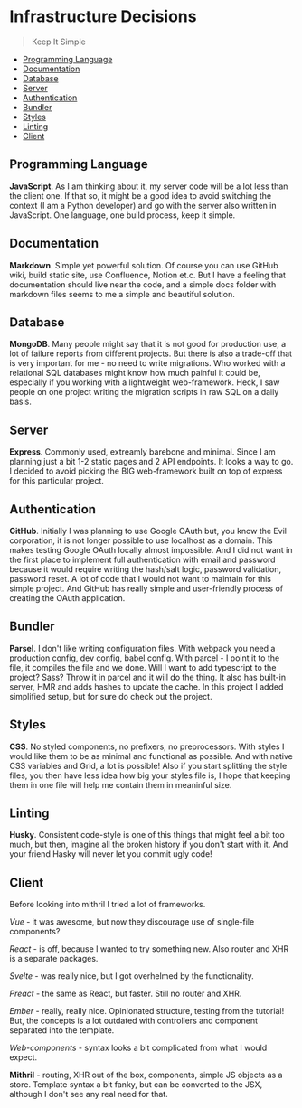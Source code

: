 # Infrastructure Decisions

> Keep It Simple

- [Programming Language](#programming-language)
- [Documentation](#documentation)
- [Database](#database)
- [Server](#server)
- [Authentication](#authentication)
- [Bundler](#bundler)
- [Styles](#styles)
- [Linting](#linting)
- [Client](#client)

## Programming Language

**JavaScript**. As I am thinking about it, my server
code will be a lot less than the client one. If
that so, it might be a good idea to avoid switching
the context (I am a Python developer) and go with the
server also written in JavaScript. One language,
one build process, keep it simple.

## Documentation

**Markdown**. Simple yet powerful solution. Of course
you can use GitHub wiki, build static site, use
Confluence, Notion et.c. But I have a feeling
that documentation should live near the code, and
a simple docs folder with markdown files seems to me
a simple and beautiful solution.

## Database

**MongoDB**. Many people might say that it is not good for
production use, a lot of failure reports from different
projects. But there is also a trade-off that is very
important for me - no need to write migrations. Who
worked with a relational SQL databases might know how
much painful it could be, especially if you working
with a lightweight web-framework. Heck, I saw people
on one project writing the migration scripts in raw SQL
on a daily basis.

## Server

**Express**. Commonly used, extreamly
barebone and minimal. Since I am planning just a bit
1-2 static pages and 2 API endpoints. It looks a way
to go. I decided to avoid picking the BIG web-framework
built on top of express for this particular project.

## Authentication

**GitHub**. Initially I was planning to use Google OAuth
but, you know the Evil corporation, it is not longer
possible to use localhost as a domain. This makes
testing Google OAuth locally almost impossible.
And I did not want in the first place to implement full
authentication with email and password because it would
require writing the hash/salt logic, password
validation, password reset. A lot of code that I would
not want to maintain for this simple project.
And GitHub has really simple and user-friendly process
of creating the OAuth application.

## Bundler

**Parsel**. I don't like writing configuration files.
With webpack you need a production config, dev config,
babel config. With parcel - I point it to the file, it
compiles the file and we done. Will I want to add
typescript to the project? Sass? Throw it in parcel
and it will do the thing. It also has built-in server,
HMR and adds hashes to update the cache. In this
project I added simplified setup, but for sure do check
out the project.

## Styles

**CSS**. No styled components, no prefixers,
no preprocessors. With styles I would like them to be
as minimal and functional as possible. And with native
CSS variables and Grid, a lot is possible! Also if you
start splitting the style files, you then have less idea
how big your styles file is, I hope that keeping them
in one file will help me contain them in meaninful size.

## Linting

**Husky**. Consistent code-style is one of this things
that might feel a bit too much, but then, imagine all
the broken history if you don't start with it. And
your friend Hasky will never let you commit ugly code!

## Client

Before looking into mithril I tried a lot of frameworks.

*Vue* - it was awesome, but now they discourage use of
single-file components?

*React* - is off, because I wanted to try something new.
Also router and XHR is a separate packages.

*Svelte* - was really nice, but I got overhelmed by the
functionality.

*Preact* - the same as React, but faster. Still no
router and XHR.

*Ember* - really, really nice. Opinionated structure,
testing from the tutorial! But, the concepts is a lot
outdated with controllers and component separated into
the template.

*Web-components* - syntax looks a bit complicated from
what I would expect.

**Mithril** - routing, XHR out of the box, components,
simple JS objects as a store. Template syntax a bit
fanky, but can be converted to the JSX, although I
don't see any real need for that.
